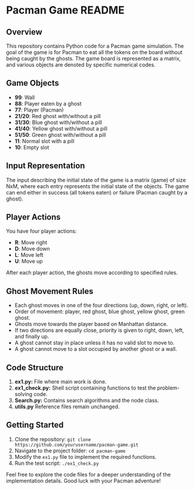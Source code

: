 # Pacman Game README

## Overview

This repository contains Python code for a Pacman game simulation. The goal of the game is for Pacman to eat all the tokens on the board without being caught by the ghosts. The game board is represented as a matrix, and various objects are denoted by specific numerical codes.

## Game Objects

- **99**: Wall
- **88**: Player eaten by a ghost
- **77**: Player (Pacman)
- **21/20**: Red ghost with/without a pill
- **31/30**: Blue ghost with/without a pill
- **41/40**: Yellow ghost with/without a pill
- **51/50**: Green ghost with/without a pill
- **11**: Normal slot with a pill
- **10**: Empty slot

## Input Representation

The input describing the initial state of the game is a matrix (game) of size NxM, where each entry represents the initial state of the objects. The game can end either in success (all tokens eaten) or failure (Pacman caught by a ghost).

## Player Actions

You have four player actions:
- **R**: Move right
- **D**: Move down
- **L**: Move left
- **U**: Move up

After each player action, the ghosts move according to specified rules.

## Ghost Movement Rules

- Each ghost moves in one of the four directions (up, down, right, or left).
- Order of movement: player, red ghost, blue ghost, yellow ghost, green ghost.
- Ghosts move towards the player based on Manhattan distance.
- If two directions are equally close, priority is given to right, down, left, and finally up.
- A ghost cannot stay in place unless it has no valid slot to move to.
- A ghost cannot move to a slot occupied by another ghost or a wall.

## Code Structure

1. **ex1.py:** File where main work is done. 
2. **ex1_check.py:** Shell script containing functions to test the problem-solving code. 
3. **Search.py:** Contains search algorithms and the node class.
4. **utils.py** Reference files remain unchanged.

## Getting Started

1. Clone the repository: `git clone https://github.com/yourusername/pacman-game.git`
2. Navigate to the project folder: `cd pacman-game`
3. Modify the `ex1.py` file to implement the required functions.
4. Run the test script: `./ex1_check.py`

Feel free to explore the code files for a deeper understanding of the implementation details. Good luck with your Pacman adventure!
